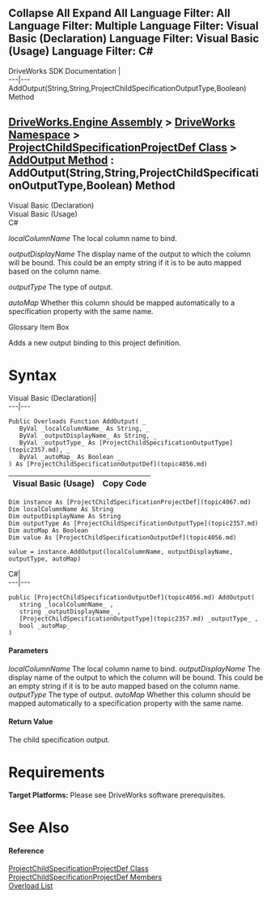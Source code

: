 Collapse All Expand All Language Filter: All  Language Filter: Multiple  Language Filter: Visual Basic (Declaration) Language Filter: Visual Basic (Usage) Language Filter: C#  
---  
DriveWorks SDK Documentation  |   
---|---  
AddOutput(String,String,ProjectChildSpecificationOutputType,Boolean) Method   
  
[DriveWorks.Engine Assembly](topic2156.md) > [DriveWorks Namespace](topic2159.md) > [ProjectChildSpecificationProjectDef Class](topic4067.md) > [AddOutput Method](topic4075.md) : AddOutput(String,String,ProjectChildSpecificationOutputType,Boolean) Method  
---  
  
Visual Basic (Declaration)    
Visual Basic (Usage)    
C# 

_localColumnName_
    The local column name to bind.

_outputDisplayName_
    The display name of the output to which the column will be bound. This could be an empty string if it is to be auto mapped based on the column name.

_outputType_
    The type of output.

_autoMap_
    Whether this column should be mapped automatically to a specification property with the same name.

Glossary Item Box

Adds a new output binding to this project definition. 

# Syntax

Visual Basic (Declaration)|   
---|---  
      
    
    Public Overloads Function AddOutput( _
       ByVal _localColumnName_ As String, _
       ByVal _outputDisplayName_ As String, _
       ByVal _outputType_ As [ProjectChildSpecificationOutputType](topic2357.md), _
       ByVal _autoMap_ As Boolean _
    ) As [ProjectChildSpecificationOutputDef](topic4056.md)  
  
Visual Basic (Usage)| Copy Code  
---|---  
      
    
    Dim instance As [ProjectChildSpecificationProjectDef](topic4067.md)
    Dim localColumnName As String
    Dim outputDisplayName As String
    Dim outputType As [ProjectChildSpecificationOutputType](topic2357.md)
    Dim autoMap As Boolean
    Dim value As [ProjectChildSpecificationOutputDef](topic4056.md)
     
    value = instance.AddOutput(localColumnName, outputDisplayName, outputType, autoMap)  
  
C#|   
---|---  
      
    
    public [ProjectChildSpecificationOutputDef](topic4056.md) AddOutput( 
       string _localColumnName_ ,
       string _outputDisplayName_ ,
       [ProjectChildSpecificationOutputType](topic2357.md) _outputType_ ,
       bool _autoMap_
    )  
  
#### Parameters

 _localColumnName_
    The local column name to bind.
_outputDisplayName_
    The display name of the output to which the column will be bound. This could be an empty string if it is to be auto mapped based on the column name.
_outputType_
    The type of output.
_autoMap_
    Whether this column should be mapped automatically to a specification property with the same name.

#### Return Value

The child specification output.

# Requirements

**Target Platforms:** Please see DriveWorks software prerequisites.

# See Also

#### Reference

[ProjectChildSpecificationProjectDef Class](topic4067.md)   
[ProjectChildSpecificationProjectDef Members](topic4068.md)   
[Overload List](topic4075.md)


